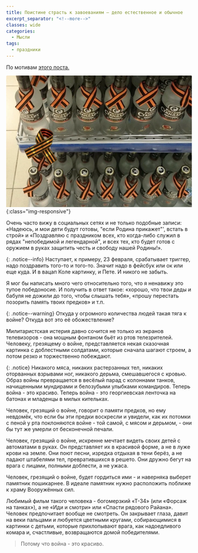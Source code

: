 ```yaml
---
title: Поистине страсть к завоеваниям — дело естественное и обычное
excerpt_separator: "<!--more-->"
classes: wide
categories:
  - Мысли
tags:
  - праздники
---
```


По мотивам [этого поста.](https://tjournal.ru/opinions/344269-voyna-eto-krasivo)

![Победоносие](https://github.com/dgorpinchuk/blog/raw/master/assets/images/23feb.png){:class="img-responsive"}

Очень часто вижу в социальных сетях и не только подобные записи: «Надеюсь, и мои дети будут готовы, "если Родина прикажет"', встать в строй» и «Поздравляю с праздником всех, кто когда-либо служил в рядах "непобедимой и легендарной", и всех тех, кто будет готов с оружием в руках защитить честь и свободу нашей Родины!».

{: .notice--info}
Наступает, к примеру, 23 февраля, срабатывает триггер, надо поздравить того-то и того-то. Значит надо в фейсбук или ок или еще куда. И в вацап Коле картинку, и Пете. И никого не забыть.

Я мог бы написать много чего относительно того, что я ненавижу это тупое победоносие. И получить в ответ такое: «хорошо, что твои деды и бабуля не дожили до того, чтобы слышать тебя», «прошу перестать позорить память твоих предков» и т.п.

{: .notice--warning}
Откуда у огромного количества людей такая тяга к войне? Откуда вот это её обожествление?

Милитаристская истерия давно сочится не только из экранов телевизоров - она мощным фонтаном бьёт из ртов телезрителей. Человеку, грезящему о войне, представляется некая сказочная картинка с доблестными солдатами, которые сначала шагают строем, а потом резко и торжественно побеждают.

{: .notice}
Никакого мяса, никаких растерзанных тел, никаких оторванных взрывами ног, никакого дерьма, смешавшегося с кровью. Образ войны превращается в весёлый парад с колоннами танков, начищенными мундирами и белозубыми улыбками командиров. Теперь война - это красиво. Теперь война - это георгиевская ленточка на батонах и младенцы в милых кительках.

Человек, грезящий о войне, говорит о памяти предков, но ему невдомёк, что если бы эти предки воскресли и увидели, как их потомки с пеной у рта поклоняются войне - той самой, с мясом и дерьмом, - они бы тут же умерли от бесконечной печали.

Человек, грезящий о войне, искренне мечтает видеть своих детей с автоматами в руках. Он представляет их в красивой форме, а не в луже крови на земле. Они поют песни, изредка отдыхая в тени берёз, а не падают штабелями тел, превратившихся в решето. Они дружно бегут на врага с лицами, полными доблести, а не ужаса.

Человек, грезящий о войне, будет гордиться ими - и наверняка выберет памятник пошикарнее. В идеале памятник нужно расположить поближе к храму Вооружённых сил.

Любимый фильм такого человека - богомерзкий «Т-34» (или «Форсаж на танках»), а не «Иди и смотри» или «Спасти рядового Райана». Человек предпочитает вообще не смотреть. Он закрывает глаза, давит на веки пальцами и любуется цветными кругами, собирающимися в картинки с детьми, которые прихлопывают врага, как надоедливого комара и, счастливые, возвращаются домой победителями.

> Потому что война - это красиво.